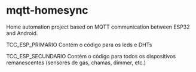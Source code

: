 # mqtt-homesync
Home automation project based on MQTT communication between ESP32 and Android.

TCC_ESP_PRIMARIO Contém o código para os leds e DHTs

TCC_ESP_SECUNDARIO Contém o código para todos os dispositivos remanescentes (sensores de gás, chamas, dimmer, etc.)
